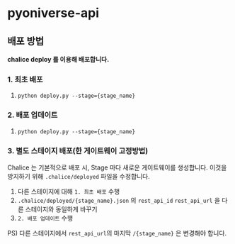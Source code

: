 # pyoniverse-api

## 배포 방법

**chalice deploy 를 이용해 배포합니다.**

### 1. 최초 배포

1. `python deploy.py --stage={stage_name}`

### 2. 배포 업데이트

1. `python deploy.py --stage={stage_name}`

### 3. 별도 스테이지 배포(한 게이트웨이 고정방법)

Chalice 는 기본적으로 배포 시, Stage 마다 새로운 게이트웨이를 생성합니다.
이것을 방지하기 위해 `.chalice/deployed` 파일을 수정합니다.

1. 다른 스테이지에 대해 `1. 최초 배포` 수행
2. `.chalice/deployed/{stage_name}.json` 의 `rest_api_id` `rest_api_url` 을 다른 스테이지와 동일하게 바꾸기
3. `2. 배포 업데이트` 수행

PS) 다른 스테이지에서 `rest_api_url`의 마지막 `/{stage_name}` 은 변경해야 합니다.
